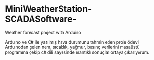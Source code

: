 # MiniWeatherStation-SCADASoftware-
Weather forecast project with Arduino

Arduino ve C# ile yazılmış hava durumunu tahmin eden proje ödevi. Arduinodan gelen
nem, sıcaklık, yağmur, basınç verilerini masaüstü programına çekip c# dili sayesinde mantıklı sonuçlar ortaya çıkarıyorum.
